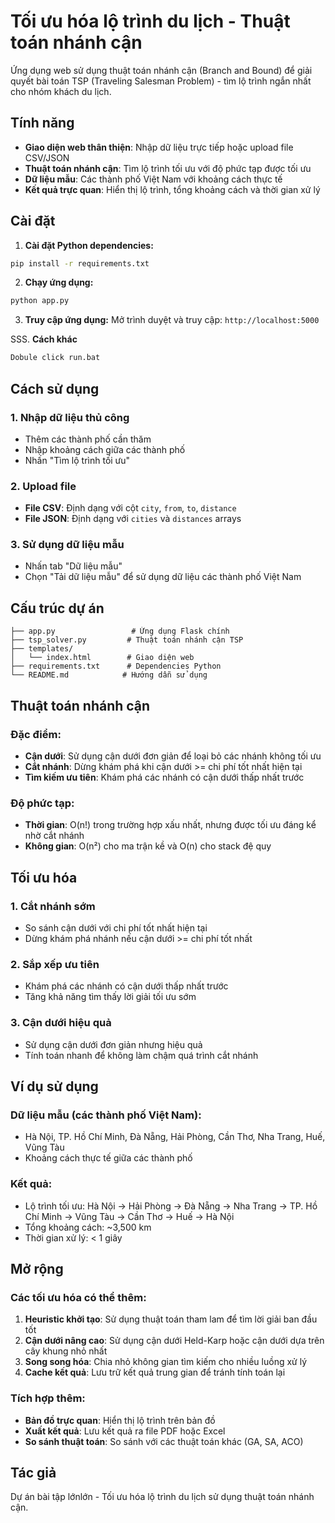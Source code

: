 # Tối ưu hóa lộ trình du lịch - Thuật toán nhánh cận

Ứng dụng web sử dụng thuật toán nhánh cận (Branch and Bound) để giải quyết bài toán TSP (Traveling Salesman Problem) - tìm lộ trình ngắn nhất cho nhóm khách du lịch.

## Tính năng

- **Giao diện web thân thiện**: Nhập dữ liệu trực tiếp hoặc upload file CSV/JSON
- **Thuật toán nhánh cận**: Tìm lộ trình tối ưu với độ phức tạp được tối ưu
- **Dữ liệu mẫu**: Các thành phố Việt Nam với khoảng cách thực tế
- **Kết quả trực quan**: Hiển thị lộ trình, tổng khoảng cách và thời gian xử lý

## Cài đặt

1. **Cài đặt Python dependencies:**
```bash
pip install -r requirements.txt
```

2. **Chạy ứng dụng:**
```bash
python app.py
```

3. **Truy cập ứng dụng:**
Mở trình duyệt và truy cập: `http://localhost:5000`

SSS. **Cách khác**
```bash
Dobule click run.bat
```
## Cách sử dụng

### 1. Nhập dữ liệu thủ công
- Thêm các thành phố cần thăm
- Nhập khoảng cách giữa các thành phố
- Nhấn "Tìm lộ trình tối ưu"

### 2. Upload file
- **File CSV**: Định dạng với cột `city`, `from`, `to`, `distance`
- **File JSON**: Định dạng với `cities` và `distances` arrays

### 3. Sử dụng dữ liệu mẫu
- Nhấn tab "Dữ liệu mẫu"
- Chọn "Tải dữ liệu mẫu" để sử dụng dữ liệu các thành phố Việt Nam

## Cấu trúc dự án

```
├── app.py                 # Ứng dụng Flask chính
├── tsp_solver.py         # Thuật toán nhánh cận TSP
├── templates/
│   └── index.html        # Giao diện web
├── requirements.txt      # Dependencies Python
└── README.md            # Hướng dẫn sử dụng
```

## Thuật toán nhánh cận

### Đặc điểm:
- **Cận dưới**: Sử dụng cận dưới đơn giản để loại bỏ các nhánh không tối ưu
- **Cắt nhánh**: Dừng khám phá khi cận dưới >= chi phí tốt nhất hiện tại
- **Tìm kiếm ưu tiên**: Khám phá các nhánh có cận dưới thấp nhất trước

### Độ phức tạp:
- **Thời gian**: O(n!) trong trường hợp xấu nhất, nhưng được tối ưu đáng kể nhờ cắt nhánh
- **Không gian**: O(n²) cho ma trận kề và O(n) cho stack đệ quy

## Tối ưu hóa

### 1. Cắt nhánh sớm
- So sánh cận dưới với chi phí tốt nhất hiện tại
- Dừng khám phá nhánh nếu cận dưới >= chi phí tốt nhất

### 2. Sắp xếp ưu tiên
- Khám phá các nhánh có cận dưới thấp nhất trước
- Tăng khả năng tìm thấy lời giải tối ưu sớm

### 3. Cận dưới hiệu quả
- Sử dụng cận dưới đơn giản nhưng hiệu quả
- Tính toán nhanh để không làm chậm quá trình cắt nhánh

## Ví dụ sử dụng

### Dữ liệu mẫu (các thành phố Việt Nam):
- Hà Nội, TP. Hồ Chí Minh, Đà Nẵng, Hải Phòng, Cần Thơ, Nha Trang, Huế, Vũng Tàu
- Khoảng cách thực tế giữa các thành phố

### Kết quả:
- Lộ trình tối ưu: Hà Nội → Hải Phòng → Đà Nẵng → Nha Trang → TP. Hồ Chí Minh → Vũng Tàu → Cần Thơ → Huế → Hà Nội
- Tổng khoảng cách: ~3,500 km
- Thời gian xử lý: < 1 giây

## Mở rộng

### Các tối ưu hóa có thể thêm:
1. **Heuristic khởi tạo**: Sử dụng thuật toán tham lam để tìm lời giải ban đầu tốt
2. **Cận dưới nâng cao**: Sử dụng cận dưới Held-Karp hoặc cận dưới dựa trên cây khung nhỏ nhất
3. **Song song hóa**: Chia nhỏ không gian tìm kiếm cho nhiều luồng xử lý
4. **Cache kết quả**: Lưu trữ kết quả trung gian để tránh tính toán lại

### Tích hợp thêm:
- **Bản đồ trực quan**: Hiển thị lộ trình trên bản đồ
- **Xuất kết quả**: Lưu kết quả ra file PDF hoặc Excel
- **So sánh thuật toán**: So sánh với các thuật toán khác (GA, SA, ACO)

## Tác giả

Dự án bài tập lớnlớn - Tối ưu hóa lộ trình du lịch sử dụng thuật toán nhánh cận.

